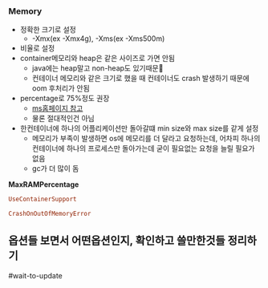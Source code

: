 ### Memory
- 정확한 크기로 설정
	- -Xmx(ex -Xmx4g), -Xms(ex -Xms500m)
- 비율로 설정
- container메모리와 heap은 같은 사이즈로 가면 안됨
	- java에는 heap말고 non-heap도 있기때문
	- 컨테이너 메모리와 같은 크기로 했을 때 컨테이너도 crash 발생하기 때문에 oom 후처리가 안됨
- percentage로 75%정도 권장
	- [ms홈페이지 참고](https://learn.microsoft.com/en-us/azure/developer/java/containers/overview)
	- 물론 절대적인건 아님
- 한컨테이너에 하나의 어플리케이션만 돌아갈떄 min size와 max size를 같게 설정
	- 메모리가 부족이 발생하면 os에 메모리를 더 달라고 요청하는데, 어차피 하나의 컨테이너에 하나의 프로세스만 돌아가는데 굳이 필요없는 요청을 늘릴 필요가없음
	- gc가 더 많이 돔

**MaxRAMPercentage**
```ruby
UseContainerSupport
```

```ruby
CrashOnOutOfMemoryError
```


## 옵션들 보면서 어떤옵션인지, 확인하고 쓸만한것들 정리하기


#wait-to-update 